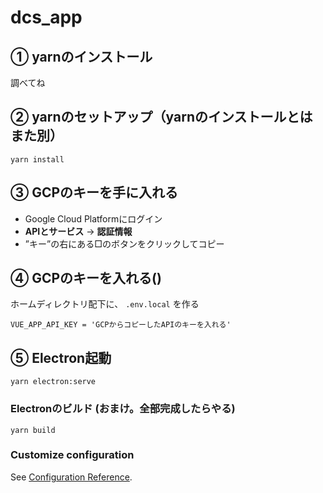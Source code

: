 # dcs_app

## ① yarnのインストール
調べてね

## ② yarnのセットアップ（yarnのインストールとはまた別）
```
yarn install
```

## ③ GCPのキーを手に入れる
* Google Cloud Platformにログイン
* **APIとサービス** → **認証情報**
* ”キー”の右にある□のボタンをクリックしてコピー

## ④ GCPのキーを入れる()
ホームディレクトリ配下に、 `.env.local` を作る
```
VUE_APP_API_KEY = 'GCPからコピーしたAPIのキーを入れる'
```

## ⑤ Electron起動
```
yarn electron:serve
```


### Electronのビルド (おまけ。全部完成したらやる) 
```
yarn build
```

### Customize configuration
See [Configuration Reference](https://cli.vuejs.org/config/).
